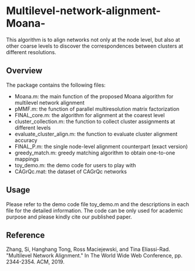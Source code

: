 # Multilevel-network-alignment-Moana-
This algorithm is to align networks not only at the node level, but also at other coarse levels to discover the correspondences between clusters at different resolutions.
## Overview
The package contains the following files:
- Moana.m: the main function of the proposed Moana algorithm for multilevel network alignment
- pMMF.m: the function of parallel multiresolution matrix factorization
- FINAL_core.m: the algorithm for alignment at the coarest level
- cluster_collection.m: the function to collect cluster assignments at different levels
- evaluate_cluster_align.m: the function to evaluate cluster alignment accuracy
- FINAL_P.m: the single node-level alignment counterpart (exact version)
- greedy_match.m: greedy matching algorithm to obtain one-to-one mappings
- toy_demo.m: the demo code for users to play with
- CAGrQc.mat: the dataset of CAGrQc networks

## Usage
Please refer to the demo code file toy_demo.m and the descriptions in each file for the detailed information. 
The code can be only used for academic purpose and please kindly cite our published paper.

## Reference
Zhang, Si, Hanghang Tong, Ross Maciejewski, and Tina Eliassi-Rad. "Multilevel Network Alignment." In The World Wide Web Conference, pp. 2344-2354. ACM, 2019.
